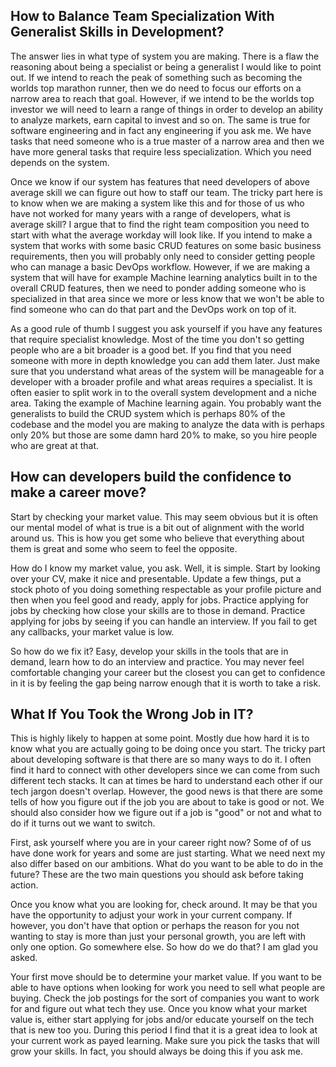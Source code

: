 
## How to Balance Team Specialization With Generalist Skills in Development?

The answer lies in what type of system you are making. There is a flaw
the reasoning about being a specialist or being a generalist I would
like to point out. If we intend to reach the peak of something such
as becoming the worlds top marathon runner, then we do need to focus
our efforts on a narrow area to reach that goal. However, if we intend
to be the worlds top investor we will need to learn a range of things
in order to develop an ability to analyze markets, earn capital to
invest and so on. The same is true for software engineering and in
fact any engineering if you ask me. We have tasks that need someone
who is a true master of a narrow area and then we have more general
tasks that require less specialization. Which you need depends on the
system.

Once we know if our system has features that need developers of above
average skill we can figure out how to staff our team. The tricky part
here is to know when we are making a system like this and for those
of us who have not worked for many years with a range of developers,
what is average skill? I argue that to find the right team composition
you need to start with what the average workday will look like.
If you intend to make a system that works with some basic CRUD features
on some basic business requirements, then you will probably only need
to consider getting people who can manage a basic DevOps workflow.
However, if we are making a system that will have for example Machine
learning analytics built in to the overall CRUD features, then we need
to ponder adding someone who is specialized in that area since we more
or less know that we won't be able to find someone who can do that
part and the DevOps work on top of it.

As a good rule of thumb I suggest you ask yourself if you have any
features that require specialist knowledge. Most of the time you don't
so getting people who are a bit broader is a good bet. If you find
that you need someone with more in depth knowledge you can add them
later. Just make sure that you understand what areas of the system
will be manageable for a developer with a broader profile and what
areas requires a specialist. It is often easier to split work in to
the overall system development and a niche area. Taking the example
of Machine learning again. You probably want the generalists to build
the CRUD system which is perhaps 80% of the codebase and the model
you are making to analyze the data with is perhaps only 20% but those
are some damn hard 20% to make, so you hire people who are great at
that.

## How can developers build the confidence to make a career move?

Start by checking your market value. This may seem obvious but
it is often our mental model of what is true is a bit out of
alignment with the world around us. This is how you get some
who believe that everything about them is great and some who
seem to feel the opposite.

How do I know my market value, you ask. Well, it is simple.
Start by looking over your CV, make it nice and presentable.
Update a few things, put a stock photo of you doing something
respectable as your profile picture and then when you feel good
and ready, apply for jobs. Practice applying for jobs by checking
how close your skills are to those in demand. Practice applying
for jobs by seeing if you can handle an interview. If you fail
to get any callbacks, your market value is low.

So how do we fix it? Easy, develop your skills in the tools that
are in demand, learn how to do an interview and practice.
You may never feel comfortable changing your career but
the closest you can get to confidence in it is by feeling the
gap being narrow enough that it is worth to take a risk.

## What If You Took the Wrong Job in IT?

This is highly likely to happen at some point. Mostly due how hard
it is to know what you are actually going to be doing once you start.
The tricky part about developing software is that there are so many
ways to do it. I often find it hard to connect with other developers
since we can come from such different tech stacks. It can at times
be hard to understand each other if our tech jargon doesn't overlap.
However, the good news is that there are some tells of how you figure
out if the job you are about to take is good or not. We should also
consider how we figure out if a job is "good" or not and what to do
if it turns out we want to switch.

First, ask yourself where you are in your career right now? Some of
of us have done work for years and some are just starting. What we
need next my also differ based on our ambitions. What do you want to
be able to do in the future? These are the two main questions you should
ask before taking action.

Once you know what you are looking for, check around. It may be that
you have the opportunity to adjust your work in your current company.
If however, you don't have that option or perhaps the reason for you
not wanting to stay is more than just your personal growth, you are
left with only one option. Go somewhere else. So how do we do that?
I am glad you asked.

Your first move should be to determine your market value. If you want
to be able to have options when looking for work you need to sell what
people are buying. Check the job postings for the sort of companies
you want to work for and figure out what tech they use.
Once you know what your market value is, either start applying for
jobs and/or educate yourself on the tech that is new too you.
During this period I find that it is a great idea to look at your current
work as payed learning. Make sure you pick the tasks that will grow
your skills. In fact, you should always be doing this if you ask me.
